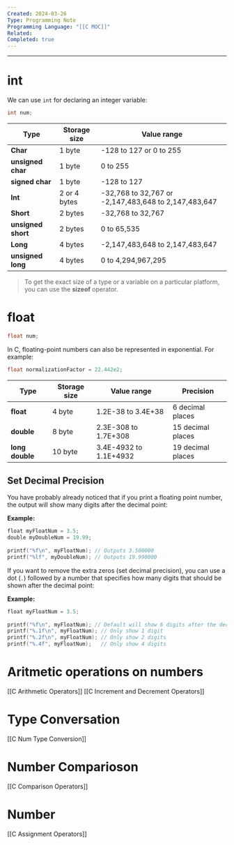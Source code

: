 ```yaml
---
Created: 2024-03-26
Type: Programming Note
Programming Language: "[[C MOC]]"
Related: 
Completed: true
---
```

---
# int
We can use `int` for declaring an integer variable:
```c
int num;
```

|Type|Storage size| Value range| 
|---|---|---|
|**Char**|1 byte |-128 to 127 or 0 to 255| 
|**unsigned char**| 1 byte |0 to 255|
|**signed char** |1 byte| -128 to 127 |
|**Int**| 2 or 4 bytes |-32,768 to 32,767 or -2,147,483,648 to 2,147,483,647| |unsigned int| 2 or 4 bytes|0 to 65,535 or 0 to 4,294,967,295 |
|**Short** |2 bytes| -32,768 to 32,767 |
|**unsigned short**| 2 bytes |0 to 65,535 |
|**Long**| 4 bytes| -2,147,483,648 to 2,147,483,647 |
|**unsigned long**| 4 bytes| 0 to 4,294,967,295 |

>To get the exact size of a type or a variable on a particular platform, you 
> can use the **sizeof** operator.

# float

```c
float num;
```

In C, floating-point numbers can also be represented in exponential. For example:
```c
float normalizationFactor = 22.442e2;
```

|Type |Storage size |Value range |Precision|
|---|---|---|---|
|**float**| 4 byte |1.2E-38 to 3.4E+38 |6 decimal places |
|**double** |8 byte |2.3E-308 to 1.7E+308 |15 decimal places |
|**long double**| 10 byte |3.4E-4932 to 1.1E+4932 |19 decimal places|

## Set Decimal Precision
You have probably already noticed that if you print a floating point number, the output will show many digits after the decimal point:

**Example:**
``` c
float myFloatNum = 3.5;  
double myDoubleNum = 19.99;  
  
printf("%f\n", myFloatNum); // Outputs 3.500000  
printf("%lf", myDoubleNum); // Outputs 19.990000
```

If you want to remove the extra zeros (set decimal precision), you can use a dot (`.`) followed by a number that specifies how many digits that should be shown after the decimal point:

**Example:**
```c
float myFloatNum = 3.5;  
  
printf("%f\n", myFloatNum); // Default will show 6 digits after the decimal point  
printf("%.1f\n", myFloatNum); // Only show 1 digit  
printf("%.2f\n", myFloatNum); // Only show 2 digits  
printf("%.4f", myFloatNum);   // Only show 4 digits
```
# Aritmetic operations on numbers
[[C Arithmetic Operators]]
[[C Increment and Decrement Operators]]

# Type Conversation
[[C Num Type Conversion]]

# Number Comparioson
[[C Comparison Operators]]

# Number 
[[C Assignment Operators]]